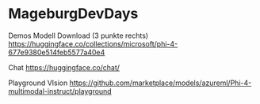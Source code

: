# MageburgDevDays
Demos
Modell Download (3 punkte rechts)
https://huggingface.co/collections/microsoft/phi-4-677e9380e514feb5577a40e4

Chat 
https://huggingface.co/chat/

Playground VIsion
https://github.com/marketplace/models/azureml/Phi-4-multimodal-instruct/playground


